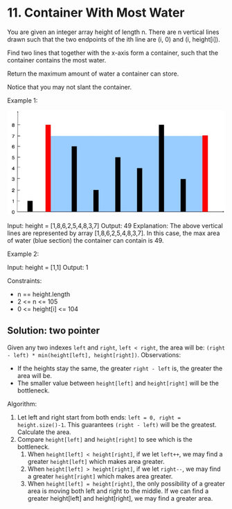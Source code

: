 # 11. Container With Most Water
You are given an integer array height of length n. There are n vertical lines drawn such that the two endpoints of the ith line are (i, 0) and (i, height[i]).

Find two lines that together with the x-axis form a container, such that the container contains the most water.

Return the maximum amount of water a container can store.

Notice that you may not slant the container.

Example 1:

![question_11.jpg](question_11.jpg)

Input: height = [1,8,6,2,5,4,8,3,7]
Output: 49
Explanation: The above vertical lines are represented by array [1,8,6,2,5,4,8,3,7]. In this case, the max area of water (blue section) the container can contain is 49.

Example 2:

Input: height = [1,1]
Output: 1

Constraints:

* n == height.length
* 2 <= n <= 105
* 0 <= height[i] <= 104

## Solution: two pointer
Given any two indexes `left` and `right`, `left < right`, the area will be: `(right - left) * min(height[left], height[right])`. Observations:

* If the heights stay the same, the greater `right - left` is, the greater the area will be.
* The smaller value between `height[left]` and `height[right]` will be the bottleneck.

Algorithm:

1. Let left and right start from both ends: `left = 0, right = height.size()-1`. This guarantees `(right - left)` will be the greatest. Calculate the area.
2. Compare `height[left]` and `height[right]` to see which is the bottleneck.
   1. When `height[left] < height[right]`, if we let `left++`, we may find a greater `height[left]` which makes area greater.
   2. When `height[left] > height[right]`, if we let `right--`, we may find a greater `height[right]` which makes area greater.
   3. When `height[left] = height[right]`, the only possibility of a greater area is moving both left and right to the middle. If we can find a greater height[left] and height[right], we may find a greater area.

